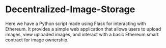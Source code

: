 # Decentralized-Image-Storage
Here we have a Python script made using Flask for interacting with Ethereum. It provides a simple web application that allows users to upload images, view uploaded images, and interact with a basic Ethereum smart contract for image ownership.
